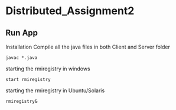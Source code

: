 # Distributed_Assignment2

## Run App

Installation 
Compile all the java files in both Client and Server folder

```
javac *.java
```
starting the rmiregistry in windows
```
start rmiregistry
```

starting the rmiregistry in Ubuntu/Solaris

```
rmiregistry&
```
